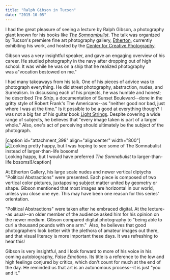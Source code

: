 ```yaml
---
title: "Ralph Gibson in Tucson"
date: "2015-10-05"
---
```


I had the great pleasure of seeing a lecture by Ralph Gibson, a photography giant known for his books like _[The Somnambulist](http://www.ralphgibson.com/1970-somnambulist.html)_. The talk was organized by Tucson's premiere fine art photography gallery, [Etherton](http://www.ethertongallery.com/), currently exhibiting his work, and hosted by the [Center for Creative Photography](http://www.creativephotography.org/).

Gibson was a very insightful speaker, and gave an engaging overview of his career. He studied photography in the navy after dropping out of high school. It was while he was on a ship that he realized photography was a"vocation bestowed on me."

I had many takeaways from his talk. One of his pieces of advice was to photograph everything. He did street photography, abstraction, nudes, and Surrealism. In discussing each of his projects, he was humble and honest; he described _The Strip_, a documentation of Sunset Boulevard--done in the gritty style of Robert Frank's The Americans--as "neither good nor bad, just where I was at the time." Is it possible to be a good at everything though? I was not a big fan of his guitar book [Light Strings](http://www.ralphgibson.com/2003-light-strings.html). Despite covering a wide range of subjects, he believes that "every image taken is part of a larger whole." Also, one's act of perceiving should ultimately be the subject of the photograph.

\[caption id="attachment\_398" align="aligncenter" width="800"\]![Looking pretty happy, but I was hoping to see some of The Somnabulist instead of larger-than-life bosoms!](images/gibson-etherton-shelly.jpg) Looking happy, but I would have preferred _The Somnabulist_ to larger-than-life bosoms!\[/caption\]

At Etherton Gallery, his large scale nudes and newer vertical diptychs "Political Abstractions" were presented. Each piece is composed of two vertical color pictures, juxtaposing subject matter united by geometry or shape. Gibson mentioned that most images are horizontal in our world, unless you close one eye. This may have been one reason for this series' orientation.

"Political Abstractions" were taken after he embraced digital. At the lecture--as usual--an older member of the audience asked him for his opinion on the newer medium. Gibson compared digital photography to "being able to curl a thousand pounds with one arm."  Also, he believes that good photographers look better with the plethora of amateur images out there, and that visual literacy is more important these days. It was refreshing to hear this!

Gibson is very insightful, and I look forward to more of his voice in his coming autobiography, _False Emotions._ Its title is a reference to the low and high feelings conjured by critics, which don't count for much at the end of the day. He reminded us that art is an autonomous process--it is just "you and it."
